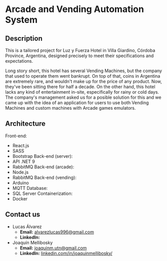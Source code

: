 # Arcade and Vending Automation System

## Description
This is a tailored project for Luz y Fuerza Hotel in Villa Giardino, Córdoba Province, Argentina, designed precisely to meet their specifications and expectations.

Long story short, this hotel has several Vending Machines, but the company that used to operate them went bankrupt. On top of that, coins in Argentina are extremely rare, and wouldn't make up for the price of any product. Now, they've been sitting there for half a decade. On the other hand, this hotel lacks any kind of entertainment in-site, especifically for rainy or cold days. The company's management asked us for a posible solution for this and we came up with the idea of an application for users to use both Vending Machines and custom machines with Arcade games emulators.

## Architecture
Front-end:
- React.js
- SASS
- Bootstrap
Back-end (server):
- API .NET 9
- RabbitMQ
Back-end (arcade):
- Node.js
- RabbitMQ
Back-end (vending):
- Arduino
- MQTT
Database:
- SQL Server
Containerization:
- Docker

## Contact us
- Lucas Álvarez
    - **Email:** [alvarezlucas996@gmail.com](mailto:alvarezlucas996@gmail.com)
    - **LinkedIn:** []()
- Joaquín Mellibosky
    - **Email:** [joaquinm.utn@gmail.com](mailto:joaquinm.utn@gmail.com)
    - **LinkedIn:** [linkedin.com/in/joaquinmellibosky/](https://www.linkedin.com/in/joaquinmellibosky/)
